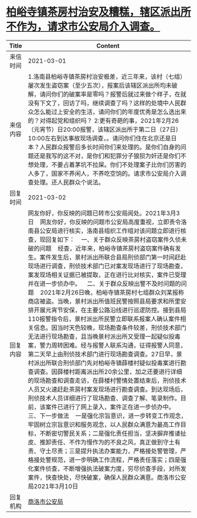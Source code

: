 # <a href="http://www.shangluo.gov.cn/zmhd/ldxxxx.jsp?urltype=leadermail.LeaderMailContentUrl&wbtreeid=1112&leadermailid=6977">柏峪寺镇茶房村治安及糟糕，辖区派出所不作为，请求市公安局介入调查。</a>
| Title |                                                                                                                                                                                                                                                                                                                                                                                                                                                Content                                                                                                                                                                                                                                                                                                                                                                                                                                                |
|:-----:|-------------------------------------------------------------------------------------------------------------------------------------------------------------------------------------------------------------------------------------------------------------------------------------------------------------------------------------------------------------------------------------------------------------------------------------------------------------------------------------------------------------------------------------------------------------------------------------------------------------------------------------------------------------------------------------------------------------------------------------------------------------------------------------------------------------------------------------------------------------------------------------------------------|
| 来信时间  | 2021-03-01                                                                                                                                                                                                                                                                                                                                                                                                                                                                                                                                                                                                                                                                                                                                                                                                                                                                                            |
| 来信内容  | 1.洛南县柏峪寺镇茶房村治安极差，近三年来，该村（七组）屡次发生盗窃案（至少五次），报案后该辖区派出所均未破解，请问你们的破案率是零吗？报警后就过来做个样子，在就没有下文了，回访了吗，继续调查了吗？这样的处境中人民群众怎么能过上安全的生活，请问你们的年度优秀是怎么选出来的？对得起党和组织吗？ 2:更有奇葩的事，2021年2月26（元宵节）日20:00报警，该辖区派出所于第二日（27日）10:00左右到达事故现场调查，。请问你们住在北京还是日本？人民群众报警后多长时间你们来处理的。是你们自身的问题还是我写的这不对，是你们和犯罪分子狼狈为奸还是你们不想处理，不要占着茅坑不拉屎。你们不处理案子比你们厉害的人多了，国家不养闲人，不养吃空饷的。请求市公安局介入调查处理。还人民群众个说法。                                                                                                                                                                                                                                                                                                                                                                                                                                                                                                                                               |
| 回复时间  | 2021-03-02                                                                                                                                                                                                                                                                                                                                                                                                                                                                                                                                                                                                                                                                                                                                                                                                                                                                                            |
| 回复内容  | 网友你好，你反映的问题已转市公安局阅处。2021年3月3日    网友你好，你反映的问题市公安局高度重视，立即责令洛南县公安局进行核实，洛南县组织工作组对该问题立即进行核查，现回复如下：    一、关于群众反映茶房村盗窃案件久侦未破的问题    经查，近年来，柏峪寺镇茶房村盗窃案件确有发生。案件发生后，景村派出所联合县局刑侦部门第一时间赶赴现场进行调查，刑侦技术部门已对案发现场进行了现场勘查，案发现场相关证据已被提取，正在进行比对核实，案件已受理并在进一步侦办中。    二、关于群众反映出警不及时问题的问题    2021年2月26日晚，柏峪寺镇茶房村七组群众刘某报称商店被盗。当晚，景村派出所值班民警按照县局要求和所里安排开展元宵节安保，在主要公路沿线进行巡逻防控。接到县局110报警指令后，景村派出所民警立即联系报案人确认案件相关信息。因当时天色较晚，现场勘查条件较差，刑侦技术部门无法进行现场勘查，且当晚景村派出所又受理一起疑似投毒案，警力周转困难。经与报警人联系沟通，征得报警人同意，第二天早上由刑侦技术部门进行现场勘查调查。27日早，景村派出所联合刑侦部门先对柏峪寺镇薛楼村疑似投毒案进行勘查调查。因薛楼村距离派出所20余公里，加之还要进行详细的现场勘查和调查走访，在薛楼村警情处置结束后，刑侦技术人员又火速赶赴茶房村案发现场进行勘查调查。到达现场后，刑侦技术人员详细进行了现场勘查、调查了解、笔录制作。目前，该案件已进行了网上录入，案件正在进一步侦办中。    三、下一步做法    一是强化宗旨意识，进一步转变工作观念，牢固树立宗旨意识和服务观念，以人民群众满意为最高工作目标，不断密切警民关系；二是强化责任担当，坚决摒弃推诿扯皮、推卸责任、不作为慢作为的不良之风，真正做到守土有责、守土尽责；三是提升执法办案能力，严格接处警管理，严格接处警规范，进一步明确工作流程，严格责任落实；四是强化案件侦查，不断增强执法破案力度，穷尽侦查手段，对所发案件，快查快处，尽快破案，确保人民群众满意。商洛市公安局2021年3月10日 |
| 回复机构  | <a href="../../categories/agencies/商洛市公安局.md">商洛市公安局</a>                                                                                                                                                                                                                                                                                                                                                                                                                                                                                                                                                                                                                                                                                                                                                                                                                                              |